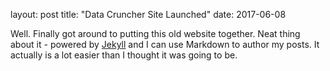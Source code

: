 layout: post
title: "Data Cruncher Site Launched"
date: 2017-06-08


Well. Finally got around to putting this old website together. Neat thing about it - powered by [Jekyll](http://jekyllrb.com) and I can use Markdown to author my posts. It actually is a lot easier than I thought it was going to be.
